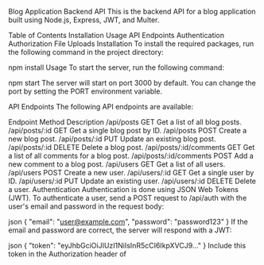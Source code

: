 
Blog Application Backend API
This is the backend API for a blog application built using Node.js, Express, JWT, and Multer.

Table of Contents
Installation
Usage
API Endpoints
Authentication
Authorization
File Uploads
Installation
To install the required packages, run the following command in the project directory:


npm install
Usage
To start the server, run the following command:


npm start
The server will start on port 3000 by default. You can change the port by setting the PORT environment variable.

API Endpoints
The following API endpoints are available:

Endpoint	Method	Description
/api/posts	GET	Get a list of all blog posts.
/api/posts/:id	GET	Get a single blog post by ID.
/api/posts	POST	Create a new blog post.
/api/posts/:id	PUT	Update an existing blog post.
/api/posts/:id	DELETE	Delete a blog post.
/api/posts/:id/comments	GET	Get a list of all comments for a blog post.
/api/posts/:id/comments	POST	Add a new comment to a blog post.
/api/users	GET	Get a list of all users.
/api/users	POST	Create a new user.
/api/users/:id	GET	Get a single user by ID.
/api/users/:id	PUT	Update an existing user.
/api/users/:id	DELETE	Delete a user.
Authentication
Authentication is done using JSON Web Tokens (JWT). To authenticate a user, send a POST request to /api/auth with the user's email and password in the request body:

json
{
  "email": "user@example.com",
  "password": "password123"
}
If the email and password are correct, the server will respond with a JWT:

json
{
  "token": "eyJhbGciOiJIUzI1NiIsInR5cCI6IkpXVCJ9..."
}
Include this token in the Authorization header of
